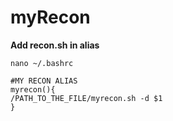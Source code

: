 # myRecon

**Add recon.sh in alias**

	nano ~/.bashrc

	#MY RECON ALIAS
	myrecon(){
	/PATH_TO_THE_FILE/myrecon.sh -d $1	
	}
